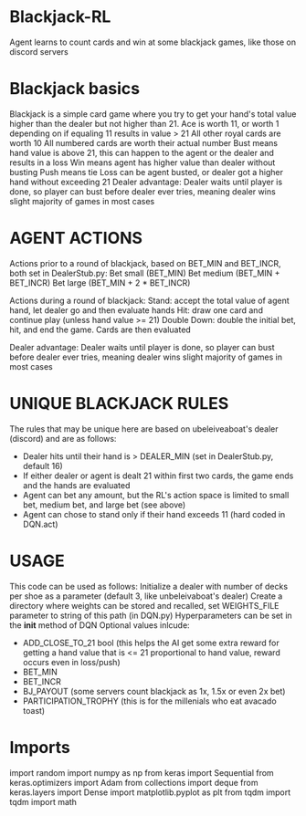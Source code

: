
# Blackjack-RL


Agent learns to count cards and win at some blackjack games, like those on discord servers


# Blackjack basics


Blackjack is a simple card game where you try to get your hand's total value higher than the dealer but not higher than 21.
Ace is worth 11, or worth 1 depending on if equaling 11 results in value > 21
All other royal cards are worth 10
All numbered cards are worth their actual number
Bust means hand value is above 21, this can happen to the agent or the dealer and results in a loss
Win means agent has higher value than dealer without busting
Push means tie
Loss can be agent busted, or dealer got a higher hand without exceeding 21
Dealer advantage: Dealer waits until player is done, so player can bust before dealer ever tries, meaning dealer wins slight majority of games in most cases


# AGENT ACTIONS


Actions prior to a round of blackjack, based on BET_MIN and BET_INCR, both set in DealerStub.py:
Bet small (BET_MIN)
Bet medium (BET_MIN + BET_INCR)
Bet large (BET_MIN + 2 * BET_INCR)

Actions during a round of blackjack:
Stand: accept the total value of agent hand, let dealer go and then evaluate hands
Hit: draw one card and continue play (unless hand value >= 21)
Double Down: double the initial bet, hit, and end the game. Cards are then evaluated

Dealer advantage: Dealer waits until player is done, so player can bust before dealer ever tries, meaning dealer wins slight majority of games in most cases


# UNIQUE BLACKJACK RULES


The rules that may be unique here are based on ubeleiveaboat's dealer (discord) and are as follows:
*  Dealer hits until their hand is > DEALER_MIN (set in DealerStub.py, default 16)
*  If either dealer or agent is dealt 21 within first two cards, the game ends and the hands are evaluated
*  Agent can bet any amount, but the RL's action space is limited to small bet, medium bet, and large bet (see above)
*  Agent can chose to stand only if their hand exceeds 11 (hard coded in DQN.act)


# USAGE


This code can be used as follows:
Initialize a dealer with number of decks per shoe as a parameter (default 3, like unbeleivaboat's dealer)
Create a directory where weights can be stored and recalled, set WEIGHTS_FILE parameter to string of this path (in DQN.py)
Hyperparameters can be set in the __init__ method of DQN
Optional values inlcude:
*  ADD_CLOSE_TO_21 bool (this helps the AI get some extra reward for getting a hand value that is <= 21 proportional to hand value, reward occurs even in loss/push)
*  BET_MIN
*  BET_INCR
*  BJ_PAYOUT (some servers count blackjack as 1x, 1.5x or even 2x bet)
*  PARTICIPATION_TROPHY (this is for the millenials who eat avacado toast)


# Imports


import random
import numpy as np
from keras import Sequential
from keras.optimizers import Adam
from collections import deque
from keras.layers import Dense
import matplotlib.pyplot as plt
from tqdm import tqdm
import math

